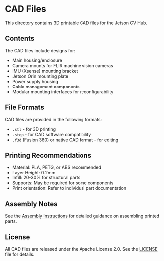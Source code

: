 # CAD Files

This directory contains 3D printable CAD files for the Jetson CV Hub.

## Contents

The CAD files include designs for:
- Main housing/enclosure
- Camera mounts for FLIR machine vision cameras
- IMU (Xsense) mounting bracket
- Jetson Orin mounting plate
- Power supply housing
- Cable management components
- Modular mounting interfaces for reconfigurability

## File Formats

CAD files are provided in the following formats:
- `.stl` - for 3D printing
- `.step` - for CAD software compatibility
- `.f3d` (Fusion 360) or native CAD format - for editing

## Printing Recommendations

- Material: PLA, PETG, or ABS recommended
- Layer Height: 0.2mm
- Infill: 20-30% for structural parts
- Supports: May be required for some components
- Print orientation: Refer to individual part documentation

## Assembly Notes

See the [Assembly Instructions](../docs/ASSEMBLY_INSTRUCTIONS.md) for detailed guidance on assembling printed parts.

## License

All CAD files are released under the Apache License 2.0. See the [LICENSE](../LICENSE) file for details.
